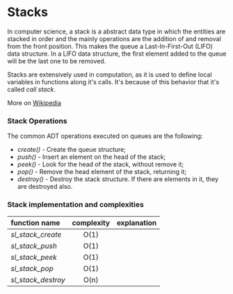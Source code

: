 Stacks
======

In computer science, a stack is a abstract data type in which the entities are stacked in order and the mainly operations are the addition of and removal from the front position. This makes the queue a Last-In-First-Out (LIFO) data structure. In a LIFO data structure, the first element added to the queue will be the last one to be removed. 

Stacks are extensively used in computation, as it is used to define local variables in functions along it's calls. It's because of this behavior that it's called _call stack_.

More on [Wikipedia](https://en.wikipedia.org/wiki/Stack_(abstract_data_type))

### Stack Operations

The common ADT operations executed on queues are the following:

* _create()_ - Create the queue structure;
* _push()_ - Insert an element on the head of the stack;
* _peek()_ - Look for the head of the stack, without remove it;
* _pop()_ - Remove the head element of the stack, returning it;
* _destroy()_ - Destroy the stack structure. If there are elements in it, they are destroyed also.

### Stack implementation and complexities

function name | complexity | explanation
:-- | :--:  |:--
_sl_stack_create_ | O(1) | 
_sl_stack_push_ | O(1) | 
_sl_stack_peek_ | O(1)| 
_sl_stack_pop_ | O(1) | 
_sl_stack_destroy_ | O(n) | 
